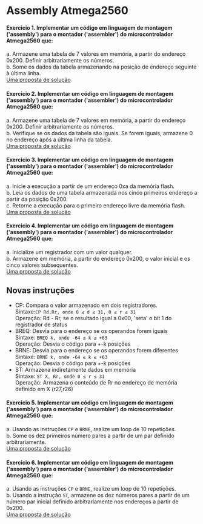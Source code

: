 # Assembly Atmega2560

#### Exercicio 1. Implementar um código em linguagem de montagem ('assembly') para o montador ('assembler') do microcontrolador Atmega2560 que:

a. Armazene uma tabela de 7 valores em memória, a partir do endereço 0x200. Definir arbitrariamente os números.  
b. Some os dados da tabela armazenando na posição de endereço seguinte à última linha.  
[Uma proposta de solução](https://github.com/claytonjasilva/claytonjasilva.github.io/blob/4983b81071d4d47d987ee9d03eea9a3bd2169029/arq_aulas/assembly1.asm)   

#### Exercicio 2. Implementar um código em linguagem de montagem ('assembly') para o montador ('assembler') do microcontrolador Atmega2560 que:

a. Armazene uma tabela de 7 valores em memória, a partir do endereço 0x200. Definir arbitrariamente os números.  
b. Verifique se os dados da tabela são iguais. Se forem iguais, armazene 0 no endereço após a última linha da tabela.  
[Uma proposta de solução](https://github.com/claytonjasilva/claytonjasilva.github.io/blob/main/arq_aulas/assembly2.asm)   

#### Exercicio 3. Implementar um código em linguagem de montagem ('assembly') para o montador ('assembler') do microcontrolador Atmega2560 que:

a. Inicie a execução a partir de um endereço 0xa da memória flash.  
b. Leia os dados de uma tabela armazenada nos cinco primeiros endereço a partir da posição 0x200.  
c. Retorne a execução para o primeiro endereço livre da memória flash.  
[Uma proposta de solução](https://github.com/claytonjasilva/claytonjasilva.github.io/blob/main/arq_aulas/assembly3.asm)    

#### Exercicio 4. Implementar um código em linguagem de montagem ('assembly') para o montador ('assembler') do microcontrolador Atmega2560 que:

a. Inicialize um registrador com um valor qualquer.  
b. Armazene em  memória, a partir do endereço 0x200, o valor inicial e os cinco valores subsequentes.  
[Uma proposta de solução](https://github.com/claytonjasilva/claytonjasilva.github.io/blob/main/arq_aulas/assembly4.asm)   

## Novas instruções
- CP: Compara o valor armazenado em dois registradores.  
Sintaxe:`CP Rd,Rr, onde 0 ≤ d ≤ 31, 0 ≤ r ≤ 31`    
Operação: Rd - Rr, se o resultado igual a 0x00, 'seta' o bit 1 do registrador de status  
- BREQ: Desvia para o endereço se os operandos forem iguais  
Sintaxe: `BREQ k, onde -64 ≤ k ≤ +63`   
Operação: Desvia o código para +-k posições  
- BRNE: Desvia para o endereço se os operandos forem diferentes  
Sintaxe: `BRNE k, onde -64 ≤ k ≤ +63`   
Operação: Desvia o código para +-k posições
- ST: Armazena indiretamente dados em memória  
Sintaxe: `ST X, Rr, onde 0 ≤ r ≤ 31`   
Operação: Armazena o conteúdo de Rr no endereço de memória definido em X (r27,r26)    

#### Exercicio 5. Implementar um código em linguagem de montagem ('assembly') para o montador ('assembler') do microcontrolador Atmega2560 que:

a. Usando as instruções `CP` e `BRNE`, realize um loop de 10 repetições.   
b. Some os dez primeiros número pares a partir de um par definido arbitrariamente.  
[Uma proposta de solução](https://github.com/claytonjasilva/claytonjasilva.github.io/blob/main/arq_aulas/assembly5.asm)   

#### Exercicio 6. Implementar um código em linguagem de montagem ('assembly') para o montador ('assembler') do microcontrolador Atmega2560 que:

a. Usando as instruções `CP` e `BRNE`, realize um loop de 10 repetições.   
b. Usando a instrução `ST`, armazene os dez números pares a partir de um número par inicial definido arbitrariamente nos endereços a partir de 0x200.  
[Uma proposta de solução](https://github.com/claytonjasilva/claytonjasilva.github.io/blob/main/arq_aulas/assembly6.asm)   

